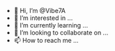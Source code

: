 - 👋 Hi, I’m @Vibe7A
- 👀 I’m interested in ...
- 🌱 I’m currently learning ...
- 💞️ I’m looking to collaborate on ...
- 📫 How to reach me ...

<!---
Vibe7A/Vibe7A is a ✨ special ✨ repository because its `README.md` (this file) appears on your GitHub profile.
You can click the Preview link to take a look at your changes.
--->
